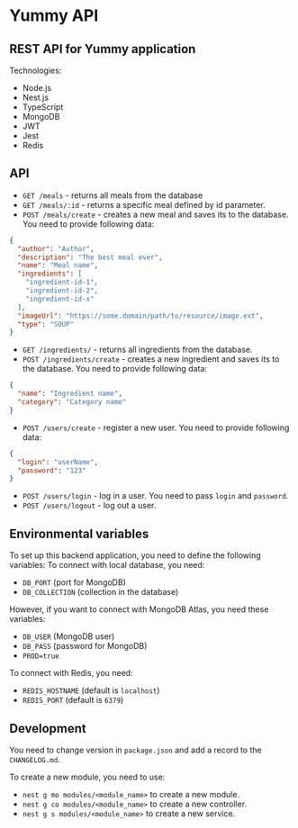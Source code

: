 # Yummy API
## REST API for Yummy application

Technologies:
* Node.js
* Nest.js
* TypeScript
* MongoDB
* JWT
* Jest
* Redis

## API
* `GET /meals` - returns all meals from the database
* `GET /meals/:id` - returns a specific meal defined by id parameter.
* `POST /meals/create` - creates a new meal and saves its to the database. You need to provide following data:
```json
{
  "author": "Author",
  "description": "The best meal ever",
  "name": "Meal name",
  "ingredients": [
    "ingredient-id-1",
    "ingredient-id-2",
    "ingredient-id-x"
  ],
  "imageUrl": "https://some.domain/path/to/resource/image.ext",
  "type": "SOUP"
}
```

* `GET /ingredients/` - returns all ingredients from the database.
* `POST /ingredients/create` - creates a new ingredient and saves its to the database. You need to provide following data:
```json
{
  "name": "Ingredient name",
  "category": "Category name"
}
```

* `POST /users/create` - register a new user. You need to provide following data:
```json
{
  "login": "userName",
  "password": "123"
}
```

* `POST /users/login` - log in a user. You need to pass `login` and `password`.
* `POST /users/logout` - log out a user.

## Environmental variables

To set up this backend application, you need to define the following variables:
To connect with local database, you need:
- `DB_PORT` (port for MongoDB)
- `DB_COLLECTION` (collection in the database)

However, if you want to connect with MongoDB Atlas, you need these variables:
- `DB_USER` (MongoDB user)
- `DB_PASS` (password for MongoDB)
- `PROD=true`

To connect with Redis, you need:
- `REDIS_HOSTNAME` (default is `localhost`)
- `REDIS_PORT` (default is `6379`)

## Development
You need to change version in `package.json` and add a record to the `CHANGELOG.md`.

To create a new module, you need to use:
- `nest g mo modules/<module_name>` to create a new module.
- `nest g co modules/<module_name>` to create a new controller.
- `nest g s modules/<module_name>` to create a new service.